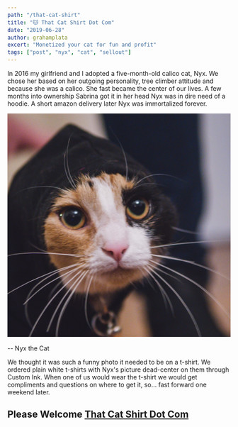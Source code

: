 ```yaml
---
path: "/that-cat-shirt"
title: "🐱 That Cat Shirt Dot Com"
date: "2019-06-28"
author: grahamplata
excert: "Monetized your cat for fun and profit"
tags: ["post", "nyx", "cat", "sellout"]
---
```


In 2016 my girlfriend and I adopted a five-month-old calico cat, Nyx. We chose her based on her outgoing personality, tree climber attitude and because she was a calico. She fast became the center of our lives. A few months into ownership Sabrina got it in her head Nyx was in dire need of a hoodie. A short amazon delivery later Nyx was immortalized forever.

![Nyx](../assets/nyx_the_cat.JPG)

-- Nyx the Cat

We thought it was such a funny photo it needed to be on a t-shirt. We ordered plain white t-shirts with Nyx's picture dead-center on them through Custom Ink. When one of us would wear the t-shirt we would get compliments and questions on where to get it, so... fast forward one weekend later.

## Please Welcome [That Cat Shirt Dot Com](https://thatcatshirt.com/)
